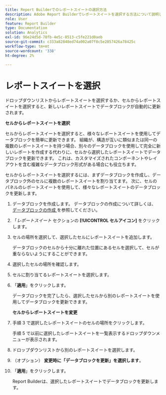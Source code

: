 ```yaml
---
title: Report Builderでのレポートスイートの選択方法
description: Adobe Report Builderでレポートスイートを選択する方法について説明します
role: User
feature: Report Builder
type: Documentation
solution: Analytics
exl-id: 96e24d5d-78fb-4e5c-8513-c5fe221d0aeb
source-git-commit: c333a82848ed74a002a07f8c5e2857426a78425c
workflow-type: tm+mt
source-wordcount: '338'
ht-degree: 2%

---
```


# レポートスイートを選択

ドロップダウンリストからレポートスイートを選択するか、セルからレポートスイートを選択すると、新しいレポートスイートでデータブロックが自動的に更新されます。

**セルからレポートスイートを選択**

セルからレポートスイートを選択すると、様々なレポートスイートを使用してデータブロックを簡単に更新できます。 組織が、構造が互いに類似または同一の複数のレポートスイートを持つ場合、別々のデータブロックを使用して完全に新しいレポートを作成する代わりに、セルから選択したレポートスイートでデータブロックを更新できます。 これは、カスタマイズされたコンポーネントやレイアウトを含む複雑なデータブロック形式がある場合にも役立ちます。

セルからレポートスイートを選択するには、まずデータブロックを作成し、データブロック外のセルに複数のレポートスイートを割り当てます。 次に、セルのパネルのレポートスイートを使用して、様々なレポートスイートのデータブロックを更新します。

1. データブロックを作成します。
データブロックの作成について詳しくは、[ データブロックの作成 ](/help/analyze/report-builder/create-a-data-block.md) を参照してください。

1. 「*レポートスイート* セクションの **[!UICONTROL セルアイコン]** をクリックします。

1. セルの場所を選択して、選択したセルにレポートスイートを追加します。

   データブロックのセルから十分に離れた位置にあるセルを選択して、セルが重ならないようにすることができます。

1. 選択したセルの場所を確認します。

1. セルに割り当てるレポートスイートを選択します。

1. 「**適用**」をクリックします。

   データブロックを完了したら、選択したセルから別のレポートスイートを使用してデータブロックを更新できます。

   **セルからレポートスイートを変更**

1. 手順 3 で選択したレポートスイートのセルの場所をクリックします。

   手順 5 で以前に選択したレポートスイートを一覧表示するドロップダウンメニューが表示されます。

1. ドロップダウンリストから別のレポートスイートを選択します。

1. （オプション） **変更時に「データブロックを更新」を選択します**。

1. 「**適用**」をクリックします。

   Report Builderは、選択したレポートスイートでデータブロックを更新します。
